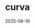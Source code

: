 ---
title: "curva"
status: draft
topic: "marx-in-the-anthropocene"
number: 1
audio: "https://nonlinear.nyc/audio/001.mp3"
audioLength: 2847291
date: 2025-08-16
---